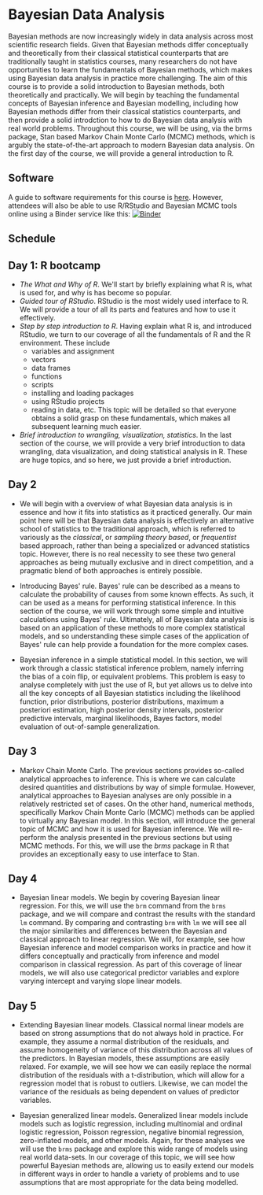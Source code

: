 # Bayesian Data Analysis

Bayesian methods are now increasingly widely in data analysis across most
scientific research fields.  Given that Bayesian methods differ conceptually
and theoretically from their classical statistical counterparts that are
traditionally taught in statistics courses, many researchers do not have
opportunities to learn the fundamentals of Bayesian methods, which makes using
Bayesian data analysis in practice more challenging.  The aim of this course is
to provide a solid introduction to Bayesian methods, both theoretically and
practically.  We will begin by teaching the fundamental concepts of Bayesian
inference and Bayesian modelling, including how Bayesian methods differ from
their classical statistics counterparts, and then provide a solid introdction
to how to do Bayesian data analysis with real world problems.  Throughout this
course, we will be using, via the brms package, Stan based Markov Chain Monte
Carlo (MCMC) methods, which is argubly the state-of-the-art approach to modern
Bayesian data analysis. On the first day of the course, we will provide a
general introduction to R.


## Software

A guide to software requirements for this course is [here](software.md).
However, attendees will also be able to use R/RStudio and Bayesian MCMC tools online using a Binder service like this: [![Binder](https://notebooks.gesis.org/binder/badge_logo.svg)](https://notebooks.gesis.org/binder/v2/gh/mark-andrews/hellobinder-rstan/HEAD?urlpath=rstudio)


## Schedule

## Day 1: R bootcamp

* *The What and Why of R*. We'll start by briefly explaining what R is, what is used for, and why is has become so popular.
* *Guided tour of RStudio*. RStudio is the most widely used interface to R. We will provide a tour of all its parts and features and how to use it effectively.
* *Step by step introduction to R*. Having explain what R is, and introduced RStudio, we turn to our coverage of all the fundamentals of R and the R environment. These include 
    * variables and assignment
    * vectors
    * data frames
    * functions 
    * scripts
    * installing and loading packages
    * using RStudio projects
    * reading in data, etc. 
    This topic will be detailed so that everyone obtains a solid grasp on these fundamentals, which makes all subsequent learning much easier.
* *Brief introduction to wrangling, visualization, statistics*. In the last section of the course, we will provide a very brief introduction to data wrangling, data visualization, and doing statistical analysis in R. These are huge topics, and so here, we just provide a brief introduction.

## Day 2

* We will begin with a overview of what Bayesian data analysis is in essence and how it fits into statistics as it practiced generally. Our main point here will be that Bayesian data analysis is effectively an alternative school of statistics to the traditional approach, which is referred to variously as the *classical*, or *sampling theory based*, or *frequentist* based approach, rather than being a specialized or advanced statistics topic. However, there is no real necessity to see these two general approaches as being mutually exclusive and in direct competition, and a pragmatic blend of both approaches is entirely possible.

* Introducing Bayes' rule. Bayes' rule can be described as a means to calculate the probability of causes from some known effects. As such, it can be used as a means for performing statistical inference. In this section of the course, we will work through some simple and intuitive calculations using Bayes' rule. Ultimately, all of Bayesian data analysis is based on an application of these methods to more complex statistical models, and so understanding these simple cases of the application of Bayes' rule can help provide a foundation for the more complex cases.

* Bayesian inference in a simple statistical model. In this section, we will work through a classic statistical inference problem, namely inferring the bias of a coin flip, or equivalent problems. This problem is easy to analyse completely with just the use of R, but yet allows us to delve into all the key concepts of all Bayesian statistics including the likelihood function, prior distributions, posterior distributions, maximum a posteriori estimation, high posterior density intervals, posterior predictive intervals, marginal likelihoods, Bayes factors, model evaluation of out-of-sample generalization.

## Day 3

* Markov Chain Monte Carlo. The previous sections provides so-called analytical approaches to inference. This is where we can calculate desired quantities and distributions by way of simple formulae. However, analytical approaches to Bayesian analyses are only possible in a relatively restricted set of cases. On the other hand, numerical methods, specifically Markov Chain Monte Carlo (MCMC) methods can be applied to virtually any Bayesian model. In this section, will introduce the general topic of MCMC and how it is used for Bayesian inference. We will re-perform the analysis presented in the previous sections but using MCMC methods. For this, we will use the *brms* package in R that provides an exceptionally easy to use interface to Stan.

## Day 4

* Bayesian linear models. We begin by covering Bayesian linear regression. For this, we will use the `brm` command from the `brms` package, and we will compare and contrast the results with the standard `lm` command.
By comparing and contrasting `brm` with `lm` we will see all the major similarities and differences between the Bayesian and classical approach to linear regression.
We will, for example, see how Bayesian inference and model comparison works in practice and how it differs conceptually and practically from inference and model comparison in classical regression.
As part of this coverage of linear models, we will also use categorical predictor variables and explore varying intercept and varying slope linear models.

## Day 5

* Extending Bayesian linear models. Classical normal linear models are based on strong assumptions that do not always hold in practice.
For example, they assume a normal distribution of the residuals, and assume homogeneity of variance of this distribution across all values of the predictors.
In Bayesian models, these assumptions are easily relaxed.
For example, we will see how we can easily replace the normal distribution of the residuals with a t-distribution, which will allow for a regression model that is robust to outliers.
Likewise, we can model the variance of the residuals as being dependent on values of predictor variables.

* Bayesian generalized linear models. Generalized linear models include models such as logistic regression, including multinomial and ordinal logistic regression, Poisson regression, negative binomial regression, zero-inflated models, and other models. Again, for these analyses we will use the `brms` package and explore this wide range of models using real world data-sets. In our coverage of this topic, we will see how powerful Bayesian methods are, allowing us to easily extend our models in different ways in order to handle a variety of problems and to use assumptions that are most appropriate for the data being modelled.


